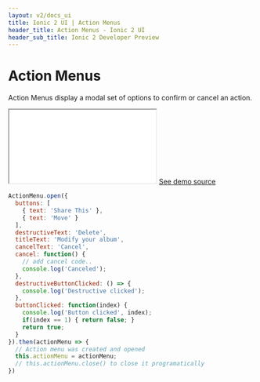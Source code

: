 ```yaml
---
layout: v2/docs_ui
title: Ionic 2 UI | Action Menus
header_title: Action Menus - Ionic 2 UI
header_sub_title: Ionic 2 Developer Preview
---
```


<h1 class="title">Action Menus</h1>

Action Menus display a modal set of options to confirm or cancel an action.

<div class="demo">
  <iframe src="/dist/examples/action-menu/basic/"></iframe>
  <a href="https://github.com/driftyco/ionic2/tree/master/ionic/components/action-menu/test/basic">See demo source <i class="icon ion-ios-arrow-right"></i></a>
</div>


```javascript
ActionMenu.open({
  buttons: [
    { text: 'Share This' },
    { text: 'Move' }
  ],
  destructiveText: 'Delete',
  titleText: 'Modify your album',
  cancelText: 'Cancel',
  cancel: function() {
    // add cancel code..
    console.log('Canceled');
  },
  destructiveButtonClicked: () => {
    console.log('Destructive clicked');
  },
  buttonClicked: function(index) {
    console.log('Button clicked', index);
    if(index == 1) { return false; }
    return true;
  }
}).then(actionMenu => {
  // Action menu was created and opened
  this.actionMenu = actionMenu;
  // this.actionMenu.close() to close it programatically
})
```
